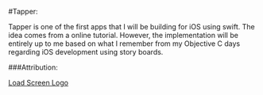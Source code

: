 #Tapper:

Tapper is one of the first apps that I will be building for iOS using swift. The idea comes from a online tutorial. However, the implementation will be entirely up to me based on what I remember from my Objective C days regarding iOS development using story boards.



###Attribution:

[Load Screen Logo][1]


[1]:http://www.freepik.com/free-vector/picking-the-right-one_764838.htm "Designed by Freepik"
